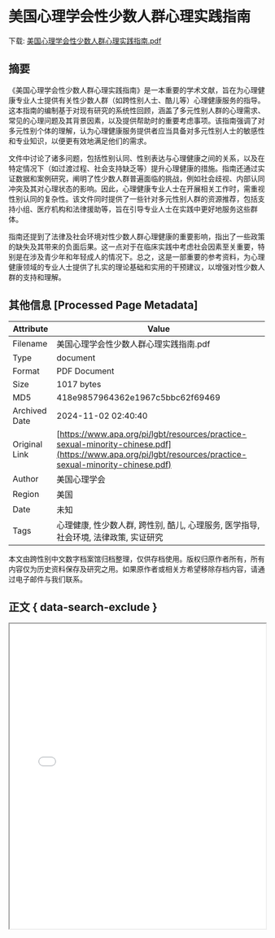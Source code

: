 # 美国心理学会性少数人群心理实践指南

<!-- tcd_download_link -->
下载: [美国心理学会性少数人群心理实践指南.pdf](美国心理学会性少数人群心理实践指南.pdf)
<!-- tcd_download_link_end -->

## 摘要

<!-- tcd_abstract -->
《美国心理学会性少数人群心理实践指南》是一本重要的学术文献，旨在为心理健康专业人士提供有关性少数人群（如跨性别人士、酷儿等）心理健康服务的指导。这本指南的编制基于对现有研究的系统性回顾，涵盖了多元性别人群的心理需求、常见的心理问题及其背景因素，以及提供帮助时的重要考虑事项。该指南强调了对多元性别个体的理解，认为心理健康服务提供者应当具备对多元性别人士的敏感性和专业知识，以便更有效地满足他们的需求。

文件中讨论了诸多问题，包括性别认同、性别表达与心理健康之间的关系，以及在特定情况下（如过渡过程、社会支持缺乏等）提升心理健康的措施。指南还通过实证数据和案例研究，阐明了性少数人群普遍面临的挑战，例如社会歧视、内部认同冲突及其对心理状态的影响。因此，心理健康专业人士在开展相关工作时，需重视性别认同的复杂性。该文件同时提供了一些针对多元性别人群的资源推荐，包括支持小组、医疗机构和法律援助等，旨在引导专业人士在实践中更好地服务这些群体。

指南还提到了法律及社会环境对性少数人群心理健康的重要影响，指出了一些政策的缺失及其带来的负面后果。这一点对于在临床实践中考虑社会因素至关重要，特别是在涉及青少年和年轻成人的情况下。总之，这是一部重要的参考资料，为心理健康领域的专业人士提供了扎实的理论基础和实用的干预建议，以增强对性少数人群的支持和理解。

<!-- tcd_abstract_end -->

## 其他信息 [Processed Page Metadata]

| Attribute       | Value                                  |
|-----------------|----------------------------------------|
| Filename        | 美国心理学会性少数人群心理实践指南.pdf                             |
| Type            | document                                 |
| Format          | PDF Document                               |
| Size            | 1017 bytes                           |
| MD5             | 418e9857964362e1967c5bbc62f69469                                  |
| Archived Date   | 2024-11-02 02:40:40                             |
| Original Link   | [https://www.apa.org/pi/lgbt/resources/practice-sexual-minority-chinese.pdf](https://www.apa.org/pi/lgbt/resources/practice-sexual-minority-chinese.pdf)                         |
| Author          | 美国心理学会                               |
| Region          | 美国                               |
| Date            | 未知                                 |
| Tags            | 心理健康, 性少数人群, 跨性别, 酷儿, 心理服务, 医学指导, 社会环境, 法律政策, 实证研究                                 |

本文由跨性别中文数字档案馆归档整理，仅供存档使用。版权归原作者所有，所有内容仅为历史资料保存及研究之用。如果原作者或相关方希望移除存档内容，请通过电子邮件与我们联系。

## 正文 { data-search-exclude }

<!-- tcd_main_text -->
<iframe src="../美国心理学会性少数人群心理实践指南.pdf" width="100%" height="600px">
    <p>无法显示PDF，请下载查看。</p>
</iframe>
<!-- tcd_main_text_end -->

